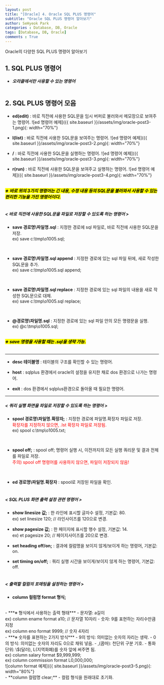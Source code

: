 ```yaml
---
layout: post
title: "[Oracle] 4. Oracle SQL PLUS 명령어"
subtitle: "Oracle SQL PLUS 명령어 알아보기"
author: SeHyeok Park
categories : Database, DB, Oracle
tags: [Database, DB, Oracle]
comments : True
---
```

<div id='preview' class='display-none'>
Oracle의 다양한 SQL PLUS 명령어 알아보기
</div>

## 1. SQL PLUS 명령어
- ***오라클에서만 사용할 수 있는 명령어***
<br><br>

## 2. SQL PLUS 명령어 모음
- **ed(edit)** 
: 바로 직전에 사용한 SQL문을 임시 버퍼로 불러와서 메모장으로 보여주는 명령어.
![ed 명령어 예제]({{ site.baseurl }}/assets/img/oracle-post3-1.png){: width="70%"}

- **l(list)**
: 바로 직전에 사용한 SQL문을 보여주는 명령어.
![ed 명령어 예제]({{ site.baseurl }}/assets/img/oracle-post3-2.png){: width="70%"}

- **/**
: 바로 직전에 사용한 SQL문을 실행하는 명령어.
![ed 명령어 예제]({{ site.baseurl }}/assets/img/oracle-post3-3.png){: width="70%"}

- **r(run)**
: 바로 직전에 사용한 SQL문을 보여주고 실행하는 명령어.
![ed 명령어 예제]({{ site.baseurl }}/assets/img/oracle-post3-4.png){: width="70%"}
<br><br>

***<mark>※ 바로 위의 3가지 명령어는 긴 내용, 수정 내용 등의 SQL문을 불러와서 사용할 수 있는 편리한 기능을 가진 명령어이다.</mark>***
<br><br>

##### < 바로 직전에 사용한 SQL문을 파일로 저장할 수 있도록 하는 명령어 > 
- **save 경로명\파일명.sql**
: 지정한 경로에 sql 파일로, 바로 직전에 사용한 SQL문을 저장.<br>
ex) save c:\tmp\o1005.sql;
<br>

- **save 경로명\파일명.sql append**
: 지정한 경로에 있는 sql 파일 뒤에, 새로 작성한 SQL문을 추가.<br>
ex) save c:\tmp\o1005.sql append;
<br>

- **save 경로명\파일명.sql replace**
: 지정한 경로에 있는 sql 파일의 내용을 새로 작성한 SQL문으로 대체.<br>
ex) save c:\tmp\o1005.sql replace;
<br>

- **@경로명\파일명.sql**
: 지정한 경로에 있는 sql 파일 안의 모든 명령문을 실행.<br>
ex) @c:\tmp\o1005.sql;
<br><br>

***<mark>※ save 명령을 사용할 때는 .sql을 생략 가능.</mark>***
<br><br>
<hr>

- **desc 테이블명**
: 테이블의 구조를 확인할 수 있는 명령어.

- **host**
: sqlplus 환경에서 oracle의 설정을 유지한 채로 dos 환경으로 나가는 명령어.

- **exit**
: dos 환경에서 sqlplus환경으로 돌아올 때 필요한 명령어.
<hr>

##### < 쿼리 실행 화면을 파일로 저장할 수 있도록 하는 명령어 > 
- **spool 경로명\파일명.확장자;**
: 지정한 경로에 파일명.확장자 파일로 저장.<br>
<span style="color:red">확장자를 지정하지 않으면, .lst 확장자 파일로 저장됨.</span><br>
ex) spool c:\tmp\o1005.txt;
<br>

- **spool off;** 
: spool off; 명령어 실행 시, 이전까지의 모든 실행 쿼리문 및 결과 전체를 파일로 저장.<br>
<span style="color:red">주의) spool off 명령어를 사용하지 않으면, 파일이 저장되지 않음!</span>
<br>

- **ed 경로명\파일명.확장자**
: spool로 저장된 파일을 확인.
<br><br>

##### < SQL PLUS 화면 출력 설정 관련 명령어 >
- **show linesize 값;**
: 한 라인에 표시할 글자수 설정, 기본값: 80.<br>
ex) set linesize 120; // 라인사이즈를 120으로 변경.

- **show pagesize 값;**
: 한 페이지에 표시할 행수 설정, 기본값: 14.<br>
ex) et pagesize 20; // 페이지사이즈를 20으로 변경.

- **set heading off/on;** 
: 결과에 컬럼명을 보이지 않게/보이게 하는 명령어, 기본값: on.

- **set timing on/off;**
: 쿼리 실행 시간을 보이게/보이지 않게 하는 명령어, 기본값: off.
<br><br>

##### < 출력할 컬럼의 포매팅을 설정하는 명령어 > 
- **column 컬럼명 format 형식;**
<br>
  - ***※ 형식에서 사용하는 출력 형태***
    - 문자열: a길이<br>
    ex) column ename format a10; // 문자열 10자리
    - 숫자: 9를 표현하는 자리수만큼 지정<br>
    ex) column eno format 9999; // 숫자 4자리
  <br>
  - ***※ 숫자를 표현하는 2가지 방식***
    - 9의 방식: 의미없는 숫자의 자리는 생략.
    - 0의 방식: 의미없는 숫자의 자리도 0으로 채워 넣음.
    - ,(콤마): 천단위 구분 기호.
    - 통화단위: \$(달러), L(지역화폐)를 숫자 앞에 써주면 됨.<br>
    ex) column salary format $9,999,999;<br>
    ex) column commission format L0,000,000;<br>
    ![column format 예제]({{ site.baseurl }}/assets/img/oracle-post3-5.png){: width="80%"}
  <br>
- **column 컬럼명 clear;**
  - 컬럼 형식을 원래대로 초기화.